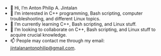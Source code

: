 - 👋 Hi, I’m Anton Philip A. Jintalan
- 👀 I’m interested in C++ programming, Bash scripting, computer troubleshooting, and different Linux topics. 
- 🌱 I’m currently learning C++, Bash scripting, and Linux stuff.
- 💞️ I’m looking to collaborate on C++, Bash scripting, and Linux stuff to acquire crucial knowledge.
- 📫 People may contact me through my email: jintalanantonphilip@gmail.com.


<!---
User-APAJ/User-APAJ is a ✨ special ✨ repository because its `README.md` (this file) appears on your GitHub profile.
You can click the Preview link to take a look at your changes.
--->

